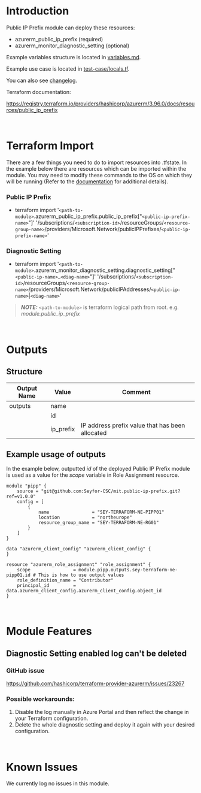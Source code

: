 # Introduction
Public IP Prefix module can deploy these resources:
* azurerm_public_ip_prefix (required)
* azurerm_monitor_diagnostic_setting (optional)

Example variables structure is located in [variables.md](variables.md).

Example use case is located in [test-case/locals.tf](test-case/locals.tf).

You can also see [changelog](changelog.md).

Terraform documentation:

https://registry.terraform.io/providers/hashicorp/azurerm/3.96.0/docs/resources/public_ip_prefix

&nbsp;

# Terraform Import
There are a few things you need to do to import resources into .tfstate. In the example below there are resources which can be imported within the module. You may need to modify these commands to the OS on which they will be running (Refer to the [documentation](https://developer.hashicorp.com/terraform/cli/commands/import#example-import-into-resource-configured-with-for_each) for additional details).
### Public IP Prefix
* terraform import '`<path-to-module>`.azurerm_public_ip_prefix.public_ip_prefix["`<public-ip-prefix-name>`"]' '/subscriptions/`<subscription-id>`/resourceGroups/`<resource-group-name>`/providers/Microsoft.Network/publicIPPrefixes/`<public-ip-prefix-name>`'
### Diagnostic Setting
* terraform import '`<path-to-module>`.azurerm_monitor_diagnostic_setting.diagnostic_setting["`<public-ip-name>`_`<diag-name>`"]' '/subscriptions/`<subscription-id>`/resourceGroups/`<resource-group-name>`/providers/Microsoft.Network/publicIPAddresses/`<public-ip-name>`|`<diag-name>`'

 > **_NOTE:_** `<path-to-module>` is terraform logical path from root. e.g. _module.public\_ip\_prefix_

&nbsp;

# Outputs
## Structure

| Output Name | Value     | Comment                                         |
| ----------- | --------- | ----------------------------------------------- |
| outputs     | name      |                                                 |
|             | id        |                                                 |
|             | ip_prefix | IP address prefix value that has been allocated |


## Example usage of outputs
In the example below, outputted _id_ of the deployed Public IP Prefix module is used as a value for the _scope_ variable in Role Assignment resource.
```
module "pipp" {
    source = "git@github.com:Seyfor-CSC/mit.public-ip-prefix.git?ref=v1.0.0"
    config = [
        {
            name                = "SEY-TERRAFORM-NE-PIPP01"
            location            = "northeurope"
            resource_group_name = "SEY-TERRAFORM-NE-RG01"
        }
    ]
}

data "azurerm_client_config" "azurerm_client_config" {
}

resource "azurerm_role_assignment" "role_assignment" {
    scope                = module.pipp.outputs.sey-terraform-ne-pipp01.id # This is how to use output values
    role_definition_name = "Contributor"
    principal_id         = data.azurerm_client_config.azurerm_client_config.object_id
}
```

&nbsp;

# Module Features
## Diagnostic Setting enabled log can't be deleted
### GitHub issue
https://github.com/hashicorp/terraform-provider-azurerm/issues/23267
### Possible workarounds: 
1. Disable the log manually in Azure Portal and then reflect the change in your Terraform configuration.
2. Delete the whole diagnostic setting and deploy it again with your desired configuration.

&nbsp;

# Known Issues
We currently log no issues in this module.
